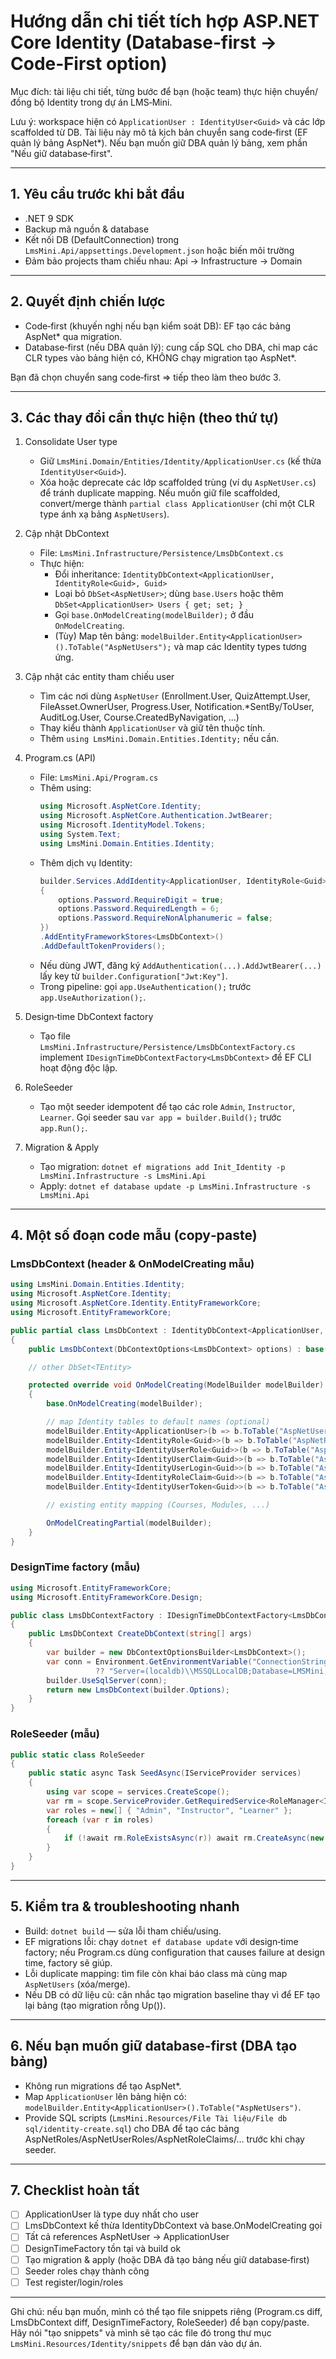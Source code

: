 ﻿# Hướng dẫn chi tiết tích hợp ASP.NET Core Identity (Database‑first → Code‑First option)

Mục đích: tài liệu chi tiết, từng bước để bạn (hoặc team) thực hiện chuyển/đồng bộ Identity trong dự án LMS‑Mini.

Lưu ý: workspace hiện có `ApplicationUser : IdentityUser<Guid>` và các lớp scaffolded từ DB. Tài liệu này mô tả kịch bản chuyển sang code‑first (EF quản lý bảng AspNet*). Nếu bạn muốn giữ DBA quản lý bảng, xem phần "Nếu giữ database‑first".

---

## 1. Yêu cầu trước khi bắt đầu
- .NET 9 SDK
- Backup mã nguồn & database
- Kết nối DB (DefaultConnection) trong `LmsMini.Api/appsettings.Development.json` hoặc biến môi trường
- Đảm bảo projects tham chiếu nhau: Api → Infrastructure → Domain

---

## 2. Quyết định chiến lược
- Code‑first (khuyến nghị nếu bạn kiểm soát DB): EF tạo các bảng AspNet* qua migration.
- Database‑first (nếu DBA quản lý): cung cấp SQL cho DBA, chỉ map các CLR types vào bảng hiện có, KHÔNG chạy migration tạo AspNet*.

Bạn đã chọn chuyển sang code‑first => tiếp theo làm theo bước 3.

---

## 3. Các thay đổi cần thực hiện (theo thứ tự)

1. Consolidate User type
   - Giữ `LmsMini.Domain/Entities/Identity/ApplicationUser.cs` (kế thừa `IdentityUser<Guid>`).
   - Xóa hoặc deprecate các lớp scaffolded trùng (ví dụ `AspNetUser.cs`) để tránh duplicate mapping. Nếu muốn giữ file scaffolded, convert/merge thành `partial class ApplicationUser` (chỉ một CLR type ánh xạ bảng `AspNetUsers`).

2. Cập nhật DbContext
   - File: `LmsMini.Infrastructure/Persistence/LmsDbContext.cs`
   - Thực hiện:
     - Đổi inheritance: `IdentityDbContext<ApplicationUser, IdentityRole<Guid>, Guid>`
     - Loại bỏ `DbSet<AspNetUser>`; dùng `base.Users` hoặc thêm `DbSet<ApplicationUser> Users { get; set; }`
     - Gọi `base.OnModelCreating(modelBuilder);` ở đầu `OnModelCreating`.
     - (Tùy) Map tên bảng: `modelBuilder.Entity<ApplicationUser>().ToTable("AspNetUsers");` và map các Identity types tương ứng.

3. Cập nhật các entity tham chiếu user
   - Tìm các nơi dùng `AspNetUser` (Enrollment.User, QuizAttempt.User, FileAsset.OwnerUser, Progress.User, Notification.*SentBy/ToUser, AuditLog.User, Course.CreatedByNavigation, ...)
   - Thay kiểu thành `ApplicationUser` và giữ tên thuộc tính.
   - Thêm `using LmsMini.Domain.Entities.Identity;` nếu cần.

4. Program.cs (API)
   - File: `LmsMini.Api/Program.cs`
   - Thêm using:
     ```csharp
     using Microsoft.AspNetCore.Identity;
     using Microsoft.AspNetCore.Authentication.JwtBearer;
     using Microsoft.IdentityModel.Tokens;
     using System.Text;
     using LmsMini.Domain.Entities.Identity;
     ```
   - Thêm dịch vụ Identity:
     ```csharp
     builder.Services.AddIdentity<ApplicationUser, IdentityRole<Guid>>(options =>
     {
         options.Password.RequireDigit = true;
         options.Password.RequiredLength = 6;
         options.Password.RequireNonAlphanumeric = false;
     })
     .AddEntityFrameworkStores<LmsDbContext>()
     .AddDefaultTokenProviders();
     ```
   - Nếu dùng JWT, đăng ký `AddAuthentication(...).AddJwtBearer(...)` lấy key từ `builder.Configuration["Jwt:Key"]`.
   - Trong pipeline: gọi `app.UseAuthentication();` trước `app.UseAuthorization();`.

5. Design‑time DbContext factory
   - Tạo file `LmsMini.Infrastructure/Persistence/LmsDbContextFactory.cs` implement `IDesignTimeDbContextFactory<LmsDbContext>` để EF CLI hoạt động độc lập.

6. RoleSeeder
   - Tạo một seeder idempotent để tạo các role `Admin`, `Instructor`, `Learner`. Gọi seeder sau `var app = builder.Build();` trước `app.Run();`.

7. Migration & Apply
   - Tạo migration: `dotnet ef migrations add Init_Identity -p LmsMini.Infrastructure -s LmsMini.Api`
   - Apply: `dotnet ef database update -p LmsMini.Infrastructure -s LmsMini.Api`

---

## 4. Một số đoạn code mẫu (copy‑paste)

### LmsDbContext (header & OnModelCreating mẫu)
```csharp
using LmsMini.Domain.Entities.Identity;
using Microsoft.AspNetCore.Identity;
using Microsoft.AspNetCore.Identity.EntityFrameworkCore;
using Microsoft.EntityFrameworkCore;

public partial class LmsDbContext : IdentityDbContext<ApplicationUser, IdentityRole<Guid>, Guid>
{
    public LmsDbContext(DbContextOptions<LmsDbContext> options) : base(options) { }

    // other DbSet<TEntity>

    protected override void OnModelCreating(ModelBuilder modelBuilder)
    {
        base.OnModelCreating(modelBuilder);

        // map Identity tables to default names (optional)
        modelBuilder.Entity<ApplicationUser>(b => b.ToTable("AspNetUsers"));
        modelBuilder.Entity<IdentityRole<Guid>>(b => b.ToTable("AspNetRoles"));
        modelBuilder.Entity<IdentityUserRole<Guid>>(b => b.ToTable("AspNetUserRoles"));
        modelBuilder.Entity<IdentityUserClaim<Guid>>(b => b.ToTable("AspNetUserClaims"));
        modelBuilder.Entity<IdentityUserLogin<Guid>>(b => b.ToTable("AspNetUserLogins"));
        modelBuilder.Entity<IdentityRoleClaim<Guid>>(b => b.ToTable("AspNetRoleClaims"));
        modelBuilder.Entity<IdentityUserToken<Guid>>(b => b.ToTable("AspNetUserTokens"));

        // existing entity mapping (Courses, Modules, ...)

        OnModelCreatingPartial(modelBuilder);
    }
}
```

### DesignTime factory (mẫu)
```csharp
using Microsoft.EntityFrameworkCore;
using Microsoft.EntityFrameworkCore.Design;

public class LmsDbContextFactory : IDesignTimeDbContextFactory<LmsDbContext>
{
    public LmsDbContext CreateDbContext(string[] args)
    {
        var builder = new DbContextOptionsBuilder<LmsDbContext>();
        var conn = Environment.GetEnvironmentVariable("ConnectionStrings__DefaultConnection")
                   ?? "Server=(localdb)\\MSSQLLocalDB;Database=LMSMini;Trusted_Connection=True;TrustServerCertificate=True;";
        builder.UseSqlServer(conn);
        return new LmsDbContext(builder.Options);
    }
}
```

### RoleSeeder (mẫu)
```csharp
public static class RoleSeeder
{
    public static async Task SeedAsync(IServiceProvider services)
    {
        using var scope = services.CreateScope();
        var rm = scope.ServiceProvider.GetRequiredService<RoleManager<IdentityRole<Guid>>>();
        var roles = new[] { "Admin", "Instructor", "Learner" };
        foreach (var r in roles)
        {
            if (!await rm.RoleExistsAsync(r)) await rm.CreateAsync(new IdentityRole<Guid>(r));
        }
    }
}
```

---

## 5. Kiểm tra & troubleshooting nhanh
- Build: `dotnet build` — sửa lỗi tham chiếu/using.
- EF migrations lỗi: chạy `dotnet ef database update` với design‑time factory; nếu Program.cs dùng configuration that causes failure at design time, factory sẽ giúp.
- Lỗi duplicate mapping: tìm file còn khai báo class mà cùng map `AspNetUsers` (xóa/merge).
- Nếu DB có dữ liệu cũ: cân nhắc tạo migration baseline thay vì để EF tạo lại bảng (tạo migration rỗng Up()).

---

## 6. Nếu bạn muốn giữ database‑first (DBA tạo bảng)
- Không run migrations để tạo AspNet*.
- Map `ApplicationUser` lên bảng hiện có: `modelBuilder.Entity<ApplicationUser>().ToTable("AspNetUsers")`.
- Provide SQL scripts (`LmsMini.Resources/File Tài liệu/File db sql/identity-create.sql`) cho DBA để tạo các bảng AspNetRoles/AspNetUserRoles/AspNetRoleClaims/... trước khi chạy seeder.

---

## 7. Checklist hoàn tất
- [ ] ApplicationUser là type duy nhất cho user
- [ ] LmsDbContext kế thừa IdentityDbContext và base.OnModelCreating gọi
- [ ] Tất cả references AspNetUser → ApplicationUser
- [ ] DesignTimeFactory tồn tại và build ok
- [ ] Tạo migration & apply (hoặc DBA đã tạo bảng nếu giữ database‑first)
- [ ] Seeder roles chạy thành công
- [ ] Test register/login/roles

---

Ghi chú: nếu bạn muốn, mình có thể tạo file snippets riêng (Program.cs diff, LmsDbContext diff, DesignTimeFactory, RoleSeeder) để bạn copy/paste. Hãy nói "tạo snippets" và mình sẽ tạo các file đó trong thư mục `LmsMini.Resources/Identity/snippets` để bạn dán vào dự án.